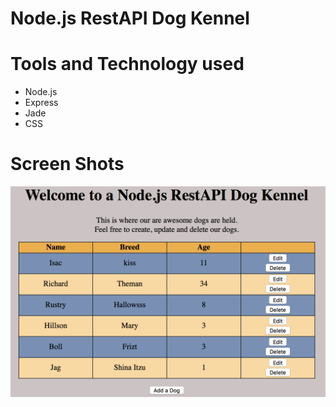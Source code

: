 #  Node.js RestAPI Dog Kennel

# Tools and Technology used
  * Node.js  
  * Express  
  * Jade  
  * CSS  

# Screen Shots
![alt tag](https://github.com/RichardFelix/dogRestApi/blob/master/screen.png)
